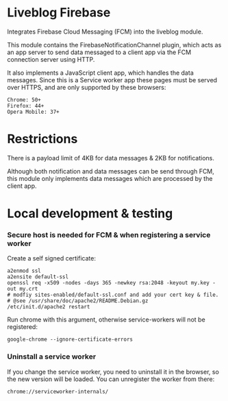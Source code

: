 # Liveblog Firebase

Integrates Firebase Cloud Messaging (FCM) into the liveblog module.

This module contains the FirebaseNotificationChannel plugin, which acts as an 
app server to send data messaged to a client app via the FCM connection 
server using HTTP.

It also implements a JavaScript client app, which handles the data messages.
Since this is a Service worker app these pages must be served over HTTPS, and 
are only supported by these browsers:

    Chrome: 50+
    Firefox: 44+
    Opera Mobile: 37+

# Restrictions

There is a payload limit of 4KB for data messages & 2KB for notifications.

Although both notification and data messages can be send through FCM, this
module only implements data messages which are processed by the client app.

# Local development & testing

### Secure host is needed for FCM & when registering a service worker

Create a self signed certificate:

    a2enmod ssl
    a2ensite default-ssl
    openssl req -x509 -nodes -days 365 -newkey rsa:2048 -keyout my.key -out my.crt
    # modfiy sites-enabled/default-ssl.conf and add your cert key & file.
    # @see /usr/share/doc/apache2/README.Debian.gz
    /etc/init.d/apache2 restart

Run chrome with this argument, otherwise service-workers will not be registered:

    google-chrome --ignore-certificate-errors

### Uninstall a service worker

If you change the service worker, you need to uninstall it in the browser, so
the new version will be loaded. You can unregister the worker from there: 

    chrome://serviceworker-internals/
